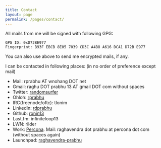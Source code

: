 ```yaml
---
title: Contact
layout: page
permalink: /pages/contact/
---
```


All mails from me will be signed with following GPG:


    GPG ID: 0xD72BE977
    Fingerprint: B93F EBCB 8E05 7039 CD3C A4B8 A616 DCA1 D72B E977

You can also use above to send me encrypted mails, if any.

I can be contacted in following places: (in no order of preference except mail)

- Mail:  rprabhu AT wnohang DOT net 
- Gmail: raghu DOT prabhu 13 AT gmail DOT com without spaces
- Twitter: [randomsurfer](https://twitter.com/randomsurfer)
- Ohloh: [rprabhu](https://www.ohloh.net/accounts/rprabhu)
- IRC(freenode/oftc): tlonim
- LinkedIn: [rdprabhu](http://linkedin.com/in/rdprabhu "LinkedIn")
- Github: [ronin13](https://github.com/ronin13)
- Last.fm: infiniteloop13
- LWN: rilder
- Work: [Percona](http://www.percona.com/about-us/our-team/raghavendra-prabhu). Mail: raghavendra dot prabhu at percona dot com (without spaces again)
- Launchpad: [raghavendra-prabhu](https://launchpad.net/~raghavendra-prabhu)
